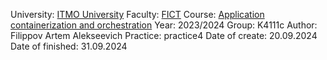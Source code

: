 University: [ITMO University](https://itmo.ru/ru/)
Faculty: [FICT](https://fict.itmo.ru)
Course: [Application containerization and orchestration](https://github.com/itmo-ict-faculty/application-containerization-and-orchestration)
Year: 2023/2024
Group: K4111c
Author: Filippov Artem Alekseevich
Practice: practice4
Date of create: 20.09.2024
Date of finished: 31.09.2024
